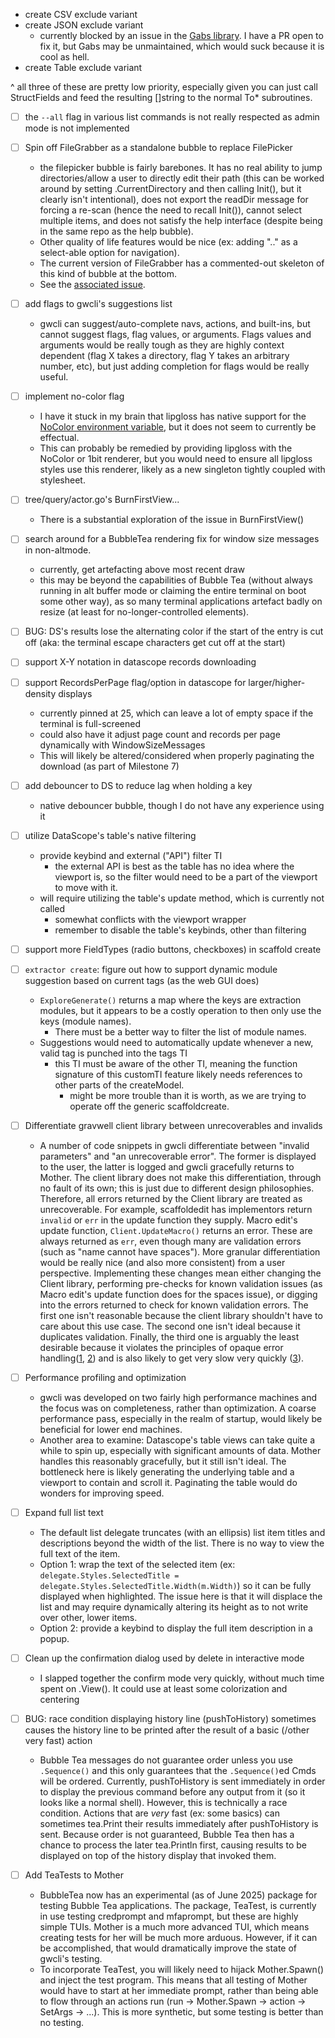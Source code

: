 - create CSV exclude variant
- create JSON exclude variant
    - currently blocked by an issue in the [Gabs library](https://github.com/Jeffail/gabs). I have a PR open to fix it, but Gabs may be unmaintained, which would suck because it is cool as hell.
- create Table exclude variant

^ all three of these are pretty low priority, especially given you can just call StructFields and feed the resulting []string to the normal To* subroutines.

- [ ] the `--all` flag in various list commands is not really respected as admin mode is not implemented

- [ ] Spin off FileGrabber as a standalone bubble to replace FilePicker
    - the filepicker bubble is fairly barebones. It has no real ability to jump directories/allow a user to directly edit their path (this can be worked around by setting .CurrentDirectory and then calling Init(), but it clearly isn't intentional), does not export the readDir message for forcing a re-scan (hence the need to recall Init()), cannot select multiple items, and does not satisfy the help interface (despite being in the same repo as the help bubble).
    - Other quality of life features would be nice (ex: adding ".." as a select-able option for navigation).
    - The current version of FileGrabber has a commented-out skeleton of this kind of bubble at the bottom.
    - See the [associated issue](https://github.com/gravwell/gravwell/issues/1733#issue-3164170133).

- [ ] add flags to gwcli's suggestions list
    - gwcli can suggest/auto-complete navs, actions, and built-ins, but cannot suggest flags, flag values, or arguments. Flags values and arguments would be really tough as they are highly context dependent (flag X takes a directory, flag Y takes an arbitrary number, etc), but just adding completion for flags would be really useful.

- [ ] implement no-color flag
    - I have it stuck in my brain that lipgloss has native support for the [NoColor environment variable](https://no-color.org/), but it does not seem to currently be effectual.
    - This can probably be remedied by providing lipgloss with the NoColor or 1bit renderer, but you would need to ensure all lipgloss styles use this renderer, likely as a new singleton tightly coupled with stylesheet.

- [ ] tree/query/actor.go's BurnFirstView...
    - There is a substantial exploration of the issue in BurnFirstView()

- [ ] search around for a BubbleTea rendering fix for window size messages in non-altmode.
    - currently, get artefacting above most recent draw
    - this may be beyond the capabilities of Bubble Tea (without always running in alt buffer mode or claiming the entire terminal on boot some other way), as so many terminal applications artefact badly on resize (at least for no-longer-controlled elements).

- [ ] BUG: DS's results lose the alternating color if the start of the entry is cut off (aka: the terminal escape characters get cut off at the start)

- [ ] support X-Y notation in datascope records downloading

- [ ] support RecordsPerPage flag/option in datascope for larger/higher-density displays
    - currently pinned at 25, which can leave a lot of empty space if the terminal is full-screened
    - could also have it adjust page count and records per page dynamically with WindowSizeMessages
    - This will likely be altered/considered when properly paginating the download (as part of Milestone 7)

- [ ] add debouncer to DS to reduce lag when holding a key
    - native debouncer bubble, though I do not have any experience using it

- [ ] utilize DataScope's table's native filtering
    - provide keybind and external ("API") filter TI
        - the external API is best as the table has no idea where the viewport is, so the filter would need to be a part of the viewport to move with it.
    - will require utilizing the table's update method, which is currently not called
        - somewhat conflicts with the viewport wrapper
        - remember to disable the table's keybinds, other than filtering

- [ ] support more FieldTypes (radio buttons, checkboxes) in scaffold create

- [ ] `extractor create`: figure out how to support dynamic module suggestion based on current tags (as the web GUI does)
    - `ExploreGenerate()` returns a map where the keys are extraction modules, but it appears to be a costly operation to then only use the keys (module names).
        - There must be a better way to filter the list of module names.
    - Suggestions would need to automatically update whenever a new, valid tag is punched into the tags TI
        - this TI must be aware of the other TI, meaning the function signature of this customTI feature likely needs references to other parts of the createModel.
            - might be more trouble than it is worth, as we are trying to operate off the generic scaffoldcreate.

- [ ] Differentiate gravwell client library between unrecoverables and invalids
    - A number of code snippets in gwcli differentiate between "invalid parameters" and "an unrecoverable error". The former is displayed to the user, the latter is logged and gwcli gracefully returns to Mother. The client library does not make this differentiation, through no fault of its own; this is just due to different design philosophies. Therefore, all errors returned by the Client library are treated as unrecoverable. For example, scaffoldedit has implementors return `invalid` or `err` in the update function they supply. Macro edit's update function, `Client.UpdateMacro()` returns an error. These are always returned as `err`, even though many are validation errors (such as "name cannot have spaces"). More granular differentiation would be really nice (and also more consistent) from a user perspective. Implementing these changes mean either changing the Client library, performing pre-checks for known validation issues (as Macro edit's update function does for the spaces issue), or digging into the errors returned to check for known validation errors. The first one isn't reasonable because the client library shouldn't have to care about this use case. The second one isn't ideal because it duplicates validation. Finally, the third one is arguably the least desirable because it violates the principles of opaque error handling([1](https://dave.cheney.net/2016/04/27/dont-just-check-errors-handle-them-gracefully), [2](https://dave.cheney.net/2016/04/07/constant-errors)) and is also likely to get very slow very quickly ([3](https://www.dolthub.com/blog/2024-05-31-benchmarking-go-error-handling/)).

- [ ] Performance profiling and optimization
    - gwcli was developed on two fairly high performance machines and the focus was on completeness, rather than optimization. A coarse performance pass, especially in the realm of startup, would likely be beneficial for lower end machines.
    - Another area to examine: Datascope's table views can take quite a while to spin up, especially with significant amounts of data. Mother handles this reasonably gracefully, but it still isn't ideal. The bottleneck here is likely generating the underlying table and a viewport to contain and scroll it. Paginating the table would do wonders for improving speed.

- [ ] Expand full list text
    - The default list delegate truncates (with an ellipsis) list item titles and descriptions beyond the width of the list. There is no way to view the full text of the item.
    - Option 1: wrap the text of the selected item (ex: `delegate.Styles.SelectedTitle = delegate.Styles.SelectedTitle.Width(m.Width)`) so it can be fully displayed when highlighted. The issue here is that it will displace the list and may require dynamically altering its height as to not write over other, lower items.
    - Option 2: provide a keybind to display the full item description in a popup.

- [ ] Clean up the confirmation dialog used by delete in interactive mode
    - I slapped together the confirm mode very quickly, without much time spent on .View(). It could use at least some colorization and centering

- [ ] BUG: race condition displaying history line (pushToHistory) sometimes causes the history line to be printed after the result of a basic (/other very fast) action
    - Bubble Tea messages do not guarantee order unless you use `.Sequence()` and this only guarantees that the `.Sequence()`ed Cmds will be ordered. Currently, pushToHistory is sent immediately in order to display the previous command before any output from it (so it looks like a normal shell). However, this is technically a race condition. Actions that are *very* fast (ex: some basics) can sometimes tea.Print their results immediately after pushToHistory is sent. Because order is not guaranteed, Bubble Tea then has a chance to process the later tea.Println first, causing results to be displayed on top of the history display that invoked them.

- [ ] Add TeaTests to Mother
    - BubbleTea now has an experimental (as of June 2025) package for testing Bubble Tea applications. The package, TeaTest, is currently in use testing credprompt and mfaprompt, but these are highly simple TUIs. Mother is a much more advanced TUI, which means creating tests for her will be much more arduous. However, if it can be accomplished, that would dramatically improve the state of gwcli's testing.
    - To incorporate TeaTest, you will likely need to hijack Mother.Spawn() and inject the test program. This means that all testing of Mother would have to start at her immediate prompt, rather than being able to flow through an actions run (run -> Mother.Spawn -> action -> SetArgs -> ...). This is more synthetic, but some testing is better than no testing.